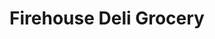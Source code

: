 ---
title: "Firehouse Deli Grocery"
url: /port-jervis/firehouse-deli-grocery/
shop: Lebensmittel
---